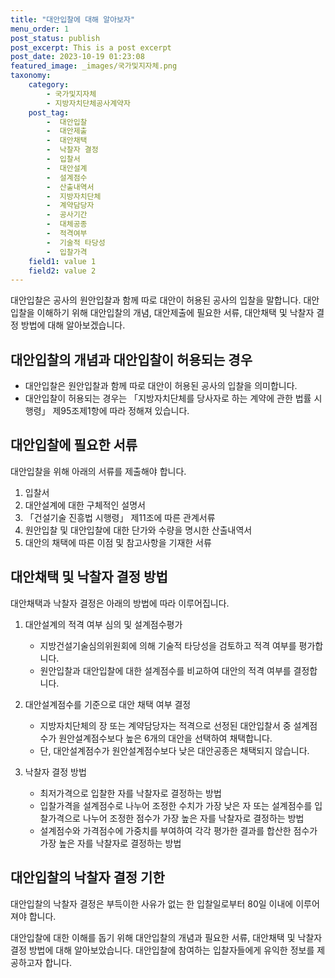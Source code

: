 ```yaml
---
title: "대안입찰에 대해 알아보자"
menu_order: 1
post_status: publish
post_excerpt: This is a post excerpt
post_date: 2023-10-19 01:23:08
featured_image: _images/국가및지자체.png
taxonomy:
    category:
        - 국가및지자체
        - 지방자치단체공사계약자
    post_tag:
        -  대안입찰
        -  대안제출
        -  대안채택
        -  낙찰자 결정
        -  입찰서
        -  대안설계
        -  설계점수
        -  산출내역서
        -  지방자치단체
        -  계약담당자
        -  공사기간
        -  대체공종
        -  적격여부
        -  기술적 타당성
        -  입찰가격
    field1: value 1
    field2: value 2
---
```



대안입찰은 공사의 원안입찰과 함께 따로 대안이 허용된 공사의 입찰을 말합니다. 대안입찰을 이해하기 위해 대안입찰의 개념, 대안제출에 필요한 서류, 대안채택 및 낙찰자 결정 방법에 대해 알아보겠습니다.

## 대안입찰의 개념과 대안입찰이 허용되는 경우

- 대안입찰은 원안입찰과 함께 따로 대안이 허용된 공사의 입찰을 의미합니다.
- 대안입찰이 허용되는 경우는 「지방자치단체를 당사자로 하는 계약에 관한 법률 시행령」 제95조제1항에 따라 정해져 있습니다.

## 대안입찰에 필요한 서류

대안입찰을 위해 아래의 서류를 제출해야 합니다.

1. 입찰서
2. 대안설계에 대한 구체적인 설명서
3. 「건설기술 진흥법 시행령」 제11조에 따른 관계서류
4. 원안입찰 및 대안입찰에 대한 단가와 수량을 명시한 산출내역서
5. 대안의 채택에 따른 이점 및 참고사항을 기재한 서류

## 대안채택 및 낙찰자 결정 방법

대안채택과 낙찰자 결정은 아래의 방법에 따라 이루어집니다.

1. 대안설계의 적격 여부 심의 및 설계점수평가
   - 지방건설기술심의위원회에 의해 기술적 타당성을 검토하고 적격 여부를 평가합니다.
   - 원안입찰과 대안입찰에 대한 설계점수를 비교하여 대안의 적격 여부를 결정합니다.

2. 대안설계점수를 기준으로 대안 채택 여부 결정
   - 지방자치단체의 장 또는 계약담당자는 적격으로 선정된 대안입찰서 중 설계점수가 원안설계점수보다 높은 6개의 대안을 선택하여 채택합니다.
   - 단, 대안설계점수가 원안설계점수보다 낮은 대안공종은 채택되지 않습니다.

3. 낙찰자 결정 방법
   - 최저가격으로 입찰한 자를 낙찰자로 결정하는 방법
   - 입찰가격을 설계점수로 나누어 조정한 수치가 가장 낮은 자 또는 설계점수를 입찰가격으로 나누어 조정한 점수가 가장 높은 자를 낙찰자로 결정하는 방법
   - 설계점수와 가격점수에 가중치를 부여하여 각각 평가한 결과를 합산한 점수가 가장 높은 자를 낙찰자로 결정하는 방법

## 대안입찰의 낙찰자 결정 기한

대안입찰의 낙찰자 결정은 부득이한 사유가 없는 한 입찰일로부터 80일 이내에 이루어져야 합니다.

대안입찰에 대한 이해를 돕기 위해 대안입찰의 개념과 필요한 서류, 대안채택 및 낙찰자 결정 방법에 대해 알아보았습니다. 대안입찰에 참여하는 입찰자들에게 유익한 정보를 제공하고자 합니다.
